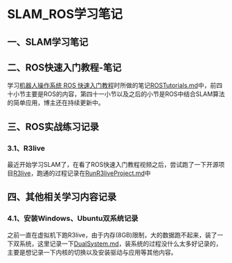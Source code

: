 <!--
 * @Author       : Bingqiang Zhou
 * @Date         : 2023-07-09 22:20:38
 * @LastEditors  : Bingqiang Zhou
 * @LastEditTime : 2023-09-09 16:35:52
 * @Description  : 
-->

# SLAM_ROS学习笔记

## 一、SLAM学习笔记


## 二、ROS快速入门教程-笔记

学习[机器人操作系统 ROS 快速入门教程](https://space.bilibili.com/411541289/channel/collectiondetail?sid=693700)时所做的笔记[ROSTutorials.md](./Files/ROSTutorials.md)中，前四十小节主要是ROS的内容，第四十一小节以及之后的小节是ROS中结合SLAM算法的简单应用，博主还在持续更新中。

## 三、ROS实战练习记录

### 3.1、R3live

最近开始学习SLAM了，在看了ROS快速入门教程视频之后，尝试跑了一下开源项目[R3live](https://github.com/hku-mars/r3live)，跑通的过程记录在[RunR3liveProject.md](./Files/RunR3liveProject.md)中

## 四、其他相关学习内容记录

### 4.1、安装Windows、Ubuntu双系统记录

之前一直在虚拟机下跑R3live，由于内存(8GB)限制，大的数据跑不起来，装了一下双系统，这里记录一下[DualSystem.md](./Files/DualSystem.md)，装系统的过程没什么太多好记录的，主要是想记录一下内核的切换以及安装驱动与应用等其他内容。
